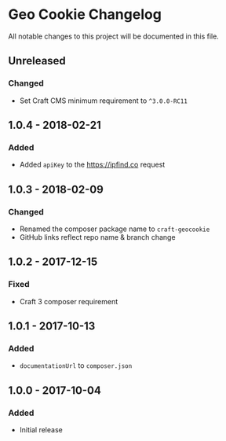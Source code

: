 # Geo Cookie Changelog

All notable changes to this project will be documented in this file.

## Unreleased

### Changed
- Set Craft CMS minimum requirement to `^3.0.0-RC11`

## 1.0.4 - 2018-02-21

### Added
- Added `apiKey` to the https://ipfind.co request

## 1.0.3 - 2018-02-09

### Changed
- Renamed the composer package name to `craft-geocookie`
- GitHub links reflect repo name & branch change

## 1.0.2 - 2017-12-15

### Fixed
- Craft 3 composer requirement

## 1.0.1 - 2017-10-13

### Added
- `documentationUrl` to `composer.json`

## 1.0.0 - 2017-10-04

### Added
- Initial release

